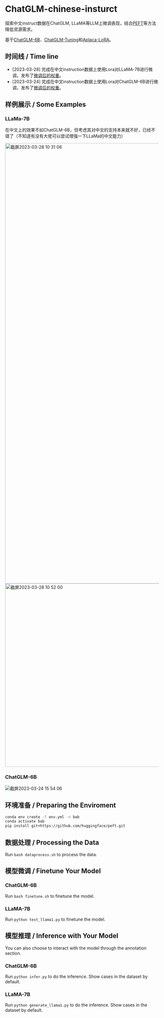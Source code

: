 # ChatGLM-chinese-insturct

探索中文instruct数据在ChatGLM, LLaMA等LLM上微调表现，结合[PEFT](https://github.com/huggingface/peft)等方法降低资源需求。

基于[ChatGLM-6B](https://github.com/THUDM/ChatGLM-6B)、[ChatGLM-Tuning](https://github.com/mymusise/ChatGLM-Tuning)和[Aplaca-LoRA](https://github.com/tloen/alpaca-lora)。

##   时间线 / Time line
- [2023-03-28] 完成在中文instruction数据上使用Lora对LLaMA-7B进行微调，发布了[微调后的权重](https://drive.google.com/file/d/1-nqxLz45HkMkhF0NUvkt785MZfPfMld6/view?usp=sharing)。
- [2023-03-24] 完成在中文instruction数据上使用Lora对ChatGLM-6B进行微调，发布了[微调后的权重](https://drive.google.com/file/d/125hjpeS98qum5817XMPp7nY8L19aiOvJ/view?usp=sharing)。

## 样例展示 / Some Examples
### LLaMa-7B
在中文上的效果不如ChatGLM-6B，但考虑其对中文的支持本来就不好，已经不错了（不知道有没有大佬可以尝试增强一下LLaMa的中文能力）

<img width="1440" alt="截屏2023-03-28 10 31 06" src="https://user-images.githubusercontent.com/33630730/228116611-4ca5ffe6-71f5-4401-8e8e-38fc0f5bd575.png">

<img width="600" alt="截屏2023-03-28 10 52 00" src="https://user-images.githubusercontent.com/33630730/228116679-e69d6081-77ff-4a0c-88ed-66fdad9a894a.png">

### ChatGLM-6B
![截屏2023-03-24 15 54 06](https://user-images.githubusercontent.com/33630730/227459835-a623a86b-5c25-47f9-be06-6e88d4a35e4c.png)

## 环境准备 / Preparing the Enviroment

```bash
conda env create -f env.yml -n bab
conda activate bab
pip install git+https://github.com/huggingface/peft.git
```

## 数据处理 / Processing the Data

Run `bash dataprocess.sh` to process the data.

## 模型微调 / Finetune Your Model
### ChatGLM-6B
Run `bash finetune.sh` to finetune the model.

### LLaMA-7B
Run `python test_llama1.py` to finetune the model.

##  模型推理 / Inference with Your Model
You can also choose to interact with the model through the annotation section.

### ChatGLM-6B
Run `python infer.py` to do the inference. Show cases in the dataset by default.

### LLaMA-7B
Run `python generate_llama1.py` to do the inference. Show cases in the dataset by default.


